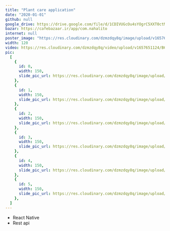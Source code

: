 ```yaml
---
title: "Plant care application"
date: "2020-01-01"
github: null
google_drive: https://drive.google.com/file/d/1CDIVUGcOu4sYOgrC5XXT0ctMS0bT7mSS/view?usp=sharing
bazar: https://cafebazaar.ir/app/com.nahalito
internet: null
poster_image: "https://res.cloudinary.com/dzmzdqy8q/image/upload/v1657650972/1_qgkjgu.jpg"
width: 120
video: https://res.cloudinary.com/dzmzdqy8q/video/upload/v1657651124/B612_20220529_175214_025_dma1v5.mp4
pic:
  [
    {
      id: 0,
      width: 150,
      slide_pic_url: https://res.cloudinary.com/dzmzdqy8q/image/upload/v1657650845/Screenshot_20220113-203834_nahalito_xtuhqq.jpg,
    },
    {
      id: 1,
      width: 150,
      slide_pic_url: https://res.cloudinary.com/dzmzdqy8q/image/upload/v1657650930/6_x28sjg.jpg,
    },
    {
      id: 2,
      width: 150,
      slide_pic_url: https://res.cloudinary.com/dzmzdqy8q/image/upload/v1657650972/1_qgkjgu.jpg,
    },
    {
      id: 3,
      width: 150,
      slide_pic_url: https://res.cloudinary.com/dzmzdqy8q/image/upload/v1657650998/2_exvpxj.jpg,
    },
    {
      id: 4,
      width: 150,
      slide_pic_url: https://res.cloudinary.com/dzmzdqy8q/image/upload/v1657651023/3_hg65qw.jpg,
    },
    {
      id: 5,
      width: 150,
      slide_pic_url: https://res.cloudinary.com/dzmzdqy8q/image/upload/v1657651043/4_iqzsoj.jpg,
    },
  ]
---
```


- React Native
- Rest api
